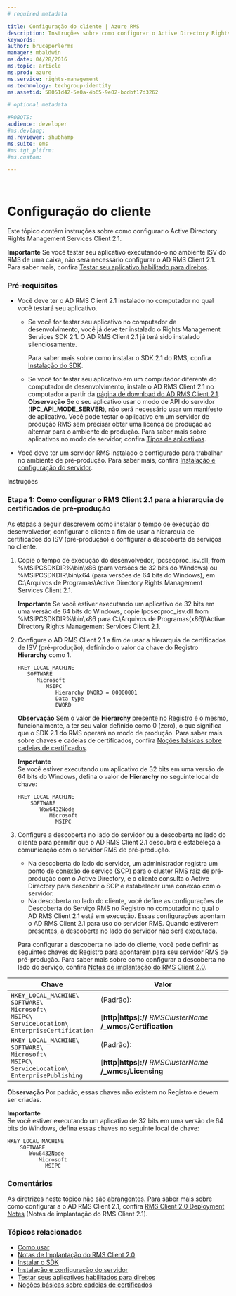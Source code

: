 ```yaml
---
# required metadata

title: Configuração do cliente | Azure RMS
description: Instruções sobre como configurar o Active Directory Rights Management Services Client 2.1.
keywords:
author: bruceperlerms
manager: mbaldwin
ms.date: 04/28/2016
ms.topic: article
ms.prod: azure
ms.service: rights-management
ms.technology: techgroup-identity
ms.assetid: 58051d42-5a0a-4b65-9e02-bcdbf17d3262

# optional metadata

#ROBOTS:
audience: developer
#ms.devlang:
ms.reviewer: shubhamp
ms.suite: ems
#ms.tgt_pltfrm:
#ms.custom:

---
```


﻿
# Configuração do cliente

Este tópico contém instruções sobre como configurar o Active Directory Rights Management Services Client 2.1.

**Importante** Se você testar seu aplicativo executando-o no ambiente ISV do RMS de uma caixa, não será necessário configurar o AD RMS Client 2.1. Para saber mais, confira [Testar seu aplicativo habilitado para direitos](running-your-first-application.md).

 

### Pré-requisitos

-   Você deve ter o AD RMS Client 2.1 instalado no computador no qual você testará seu aplicativo.

    -   Se você for testar seu aplicativo no computador de desenvolvimento, você já deve ter instalado o Rights Management Services SDK 2.1. O AD RMS Client 2.1 já terá sido instalado silenciosamente.

        Para saber mais sobre como instalar o SDK 2.1 do RMS, confira [Instalação do SDK](create-your-first-rights-aware-application.md).

    -   Se você for testar seu aplicativo em um computador diferente do computador de desenvolvimento, instale o AD RMS Client 2.1 no computador a partir da [página de download do AD RMS Client 2.1](http://www.microsoft.com/en-us/download/details.aspx?id=38396).
        **Observação** Se o seu aplicativo usar o modo de API do servidor (**IPC\_API\_MODE\_SERVER**), não será necessário usar um manifesto de aplicativo. Você pode testar o aplicativo em um servidor de produção RMS sem precisar obter uma licença de produção ao alternar para o ambiente de produção. Para saber mais sobre aplicativos no modo de servidor, confira [Tipos de aplicativos](application-types.md).

         

-   Você deve ter um servidor RMS instalado e configurado para trabalhar no ambiente de pré-produção. Para saber mais, confira [Instalação e configuração do servidor](how-to-install-and-configure-an-rms-server.md).

Instruções

### Etapa 1: Como configurar o RMS Client 2.1 para a hierarquia de certificados de pré-produção

As etapas a seguir descrevem como instalar o tempo de execução do desenvolvedor, configurar o cliente a fim de usar a hierarquia de certificados do ISV (pré-produção) e configurar a descoberta de serviços no cliente.

1.  Copie o tempo de execução do desenvolvedor, Ipcsecproc\_isv.dll, from %MSIPCSDKDIR%\\bin\\x86 (para versões de 32 bits do Windows) ou %MSIPCSDKDIR\\bin\\x64 (para versões de 64 bits do Windows), em C:\\Arquivos de Programas\\Active Directory Rights Management Services Client 2.1.

    **Importante** Se você estiver executando um aplicativo de 32 bits em uma versão de 64 bits do Windows, copie Ipcsecproc\_isv.dll from %MSIPCSDKDIR%\\bin\\x86 para C:\\Arquivos de Programas(x86)\\Active Directory Rights Management Services Client 2.1.

     

2.  Configure o AD RMS Client 2.1 a fim de usar a hierarquia de certificados de ISV (pré-produção), definindo o valor da chave do Registro **Hierarchy** como 1.

    ```
    HKEY_LOCAL_MACHINE
       SOFTWARE
          Microsoft
             MSIPC
                Hierarchy DWORD = 00000001
                Data type
                DWORD
    ```

    **Observação** Sem o valor de **Hierarchy** presente no Registro é o mesmo, funcionalmente, a ter seu valor definido como 0 (zero), o que significa que o SDK 2.1 do RMS operará no modo de produção. Para saber mais sobre chaves e cadeias de certificados, confira [Noções básicas sobre cadeias de certificados](understanding-certificate-chains.md).

    **Importante**  
    Se você estiver executando um aplicativo de 32 bits em uma versão de 64 bits do Windows, defina o valor de **Hierarchy** no seguinte local de chave:

    ```
    HKEY_LOCAL_MACHINE
        SOFTWARE
           Wow6432Node
              Microsoft
                MSIPC
    ```
     

3.  Configure a descoberta no lado do servidor ou a descoberta no lado do cliente para permitir que o AD RMS Client 2.1 descubra e estabeleça a comunicação com o servidor RMS de pré-produção.

    -   Na descoberta do lado do servidor, um administrador registra um ponto de conexão de serviço (SCP) para o cluster RMS raiz de pré-produção com o Active Directory, e o cliente consulta o Active Directory para descobrir o SCP e estabelecer uma conexão com o servidor.
    -   Na descoberta no lado do cliente, você define as configurações de Descoberta do Serviço RMS no Registro no computador no qual o AD RMS Client 2.1 está em execução. Essas configurações apontam o AD RMS Client 2.1 para uso do servidor RMS. Quando estiverem presentes, a descoberta no lado do servidor não será executada.

    Para configurar a descoberta no lado do cliente, você pode definir as seguintes chaves do Registro para apontarem para seu servidor RMS de pré-produção. Para saber mais sobre como configurar a descoberta no lado do serviço, confira [Notas de implantação do RMS Client 2.0](https://TechNet.Microsoft.Com/en-us/library/jj159267(WS.10).aspx).

|Chave|Valor|
|---|-----|
|`HKEY_LOCAL_MACHINE\`<br>`SOFTWARE\`<br>`Microsoft\`<br>`MSIPC\`<br>`ServiceLocation\`<br>`EnterpriseCertification`|(Padrão):<br><br> [**http**&#124;**https**]**://** *RMSClusterName* **/_wmcs/Certification**|
|`HKEY_LOCAL_MACHINE\`<br>`SOFTWARE\`<br>`Microsoft\`<br>`MSIPC\`<br>`ServiceLocation\`<br>`EnterprisePublishing`|(Padrão):<br><br> [**http**&#124;**https**]**://** *RMSClusterName* **/_wmcs/Licensing**|


**Observação**  Por padrão, essas chaves não existem no Registro e devem ser criadas.
     
**Importante**  
    Se você estiver executando um aplicativo de 32 bits em uma versão de 64 bits do Windows, defina essas chaves no seguinte local de chave:


    HKEY_LOCAL_MACHINE
        SOFTWARE
           Wow6432Node
              Microsoft
                MSIPC
    

### Comentários

As diretrizes neste tópico não são abrangentes. Para saber mais sobre como configurar a o AD RMS Client 2.1, confira [RMS Client 2.0 Deployment Notes](https://TechNet.Microsoft.Com/en-us/library/jj159267(WS.10).aspx) (Notas de implantação do RMS Client 2.1).

### Tópicos relacionados


* [Como usar](how-to-use-msipc.md)
* [Notas de Implantação do RMS Client 2.0](https://TechNet.Microsoft.Com/en-us/library/jj159267(WS.10).aspx)
* [Instalar o SDK](create-your-first-rights-aware-application.md)
* [Instalação e configuração do servidor](how-to-install-and-configure-an-rms-server.md)
* [Testar seus aplicativos habilitados para direitos](running-your-first-application.md)
* [Noções básicas sobre cadeias de certificados](understanding-certificate-chains.md)
 

 


<!--HONumber=Apr16_HO3-->


